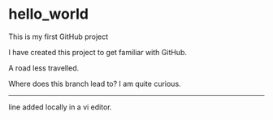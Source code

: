 # hello_world
This is my first GitHub project

I have created this project to get familiar with GitHub.

A road less travelled.

Where does this branch lead to? I am quite curious.

--------------
line added locally in a vi editor.

